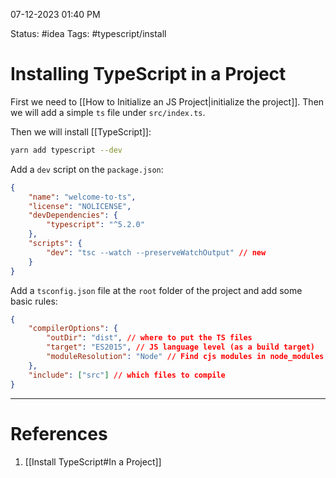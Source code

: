 07-12-2023 01:40 PM

Status: #idea
Tags: #typescript/install 

# Installing TypeScript in a Project

First we need to [[How to Initialize an JS Project|initialize the project]]. Then we will add a simple `ts` file under `src/index.ts`.

Then we will install [[TypeScript]]:

```bash
yarn add typescript --dev
```


Add a `dev` script on the `package.json`:

```json
{
	"name": "welcome-to-ts",
	"license": "NOLICENSE",
	"devDependencies": {
		"typescript": "^5.2.0"
	},
	"scripts": {
		"dev": "tsc --watch --preserveWatchOutput" // new
	}
}
```

Add a `tsconfig.json` file at the `root` folder of the project and add some basic rules:

```json
{
	"compilerOptions": {
		"outDir": "dist", // where to put the TS files
		"target": "ES2015", // JS language level (as a build target)
		"moduleResolution": "Node" // Find cjs modules in node_modules
	},
	"include": ["src"] // which files to compile
}
```


---
# References

1. [[Install TypeScript#In a Project]]